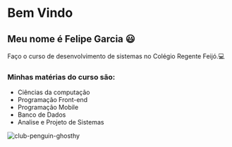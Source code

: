  # Bem Vindo
## Meu nome é Felipe Garcia 😃
 Faço o curso de desenvolvimento de sistemas no Colégio Regente Feijó.💻

### Minhas matérias do curso são:

- Ciências da computação 
- Programação Front-end
- Programação Mobile
- Banco de Dados
- Analise e Projeto de Sistemas  


![club-penguin-ghosthy](https://github.com/felps12345/felps12345/assets/159437380/245dbf57-0b57-48c8-80f0-b2e3a0ae394c)

